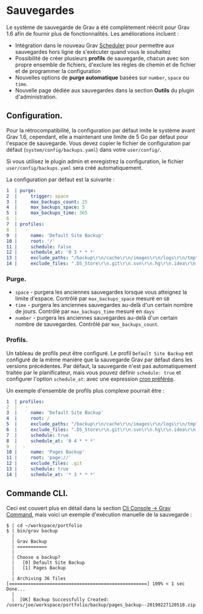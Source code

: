 <h1 class="rem">Sauvegardes</h1>

Le système de sauvegarde de Grav a été complètement réécrit pour Grav 1.6 afin de fournir plus de fonctionnalités. Les améliorations incluent :

* Intégration dans le nouveau Grav [Scheduler](/avance-planificateur) pour permettre aux sauvegardes hors ligne de s'exécuter quand vous le souhaitez
* Possibilité de créer plusieurs **profils** de sauvegarde, chacun avec son propre ensemble de fichiers, d'exclure les règles de chemin et de fichier et de programmer la configuration
* Nouvelles options de **purge automatique** basées sur `number`, `space` ou `time`.
* Nouvelle page dédiée aux sauvegardes dans la section **Outils** du plugin d'administration.

<h2 id="Configuration">Configuration.
<a href="#Configuration" class="toc-anchor after"></a></h2>

Pour la rétrocompatibilité, la configuration par défaut imite le système avant Grav 1.6, cependant, elle a maintenant une limite de 5 Go par défaut pour l'espace de sauvegarde. Vous devez copier le fichier de configuration par défaut (`system/config/backups.yaml`) dans votre `user/config/`.

<div class="notice info">Si vous utilisez le plugin admin et enregistrez la configuration, le fichier <code>user/config/backups.yaml</code> sera créé automatiquement.
</div>

La configuration par défaut est la suivante :

```yaml
1  | purge:
2  |     trigger: space
3  |     max_backups_count: 25
4  |     max_backups_space: 5
5  |     max_backups_time: 365
6  |
7  | profiles:
8  |   -
9  |     name: 'Default Site Backup'
10 |     root: '/'
11 |     schedule: false
12 |     schedule_at: '0 3 * * *'
13 |     exclude_paths: "/backup\r\n/cache\r\n/images\r\n/logs\r\n/tmp"
14 |     exclude_files: ".DS_Store\r\n.git\r\n.svn\r\n.hg\r\n.idea\r\n.vscode\r\nnode_modules"
```

<h3 id="Purge">Purge.
<a href="#Purge" class="toc-anchor after"></a></h3>

* `space` - purgera les anciennes sauvegardes lorsque vous atteignez la limite d'espace. Contrôlé par `max_backups_space` mesuré en `GB`
* `time` - purgera les anciennes sauvegardes au-delà d'un certain nombre de jours. Contrôlé par `max_backups_time` mesuré en `days`
* `number` - purgera les anciennes sauvegardes au-delà d'un certain nombre de sauvegardes. Contrôlé par `max_backups_count`.

<h3 id="Profils">Profils.
<a href="#Profils" class="toc-anchor after"></a></h3>

Un tableau de profils peut être configuré. Le profil `Default Site Backup` est configuré de la même manière que la sauvegarde Grav par défaut dans les versions précédentes. Par défaut, la sauvegarde n'est pas automatiquement traitée par le planificateur, mais vous pouvez définir `schedule: true` et configurer l'option `schedule_at`: avec une expression [cron préférée](https://crontab.guru/).

Un exemple d'ensemble de profils plus complexe pourrait être :

```yaml
1  | profiles:
2  |   -
3  |     name: 'Default Site Backup'
4  |     root: /
5  |     exclude_paths: "/backup\r\n/cache\r\n/images\r\n/logs\r\n/tmp"
6  |     exclude_files: ".DS_Store\r\n.git\r\n.svn\r\n.hg\r\n.idea\r\n.vscode\r\nnode_modules"
7  |     schedule: true
8  |     schedule_at: '0 4 * * *'
9  |  -
10 |     name: 'Pages Backup'
11 |     root: 'page://'
12 |     exclude_files: .git
13 |     schedule: true
14 |     schedule_at: '* 3 * * *'
```

<h2 id="Commande CLI">Commande CLI.
<a href="#Commande CLI" class="toc-anchor after"></a></h2>

Ceci est couvert plus en détail dans la section [Cli Console -> Grav Command](/cli-commandes-grav), mais voici un exemple d'exécution manuelle de la sauvegarde :

```console
$ | cd ~/workspace/portfolio
$ | bin/grav backup
  |
  | Grav Backup
  | ===========
  |
  | Choose a backup?
  |   [0] Default Site Backup
  |   [1] Pages Backup
  | 
  | Archiving 36 files [===================================================] 100% < 1 sec Done...
  |
  |  [OK] Backup Successfully Created: /users/joe/workspace/portfolio/backup/pages_backup--20190227120510.zip
```

